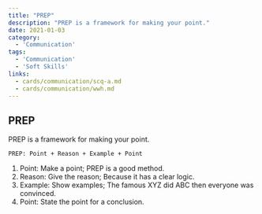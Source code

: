 ```yaml
---
title: "PREP"
description: "PREP is a framework for making your point."
date: 2021-01-03
category:
  - 'Communication'
tags:
  - 'Communication'
  - 'Soft Skills'
links:
  - cards/communication/scq-a.md
  - cards/communication/wwh.md
---
```


## PREP

PREP is a framework for making your point.

```
PREP: Point + Reason + Example + Point
```

1. Point: Make a point; PREP is a good method.
2. Reason: Give the reason; Because it has a clear logic.
3. Example: Show examples; The famous XYZ did ABC then everyone was convinced.
4. Point: State the point for a conclusion.
